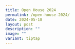 ```yaml
---
title: Open House 2024
permalink: /open-house-2024/
date: 2024-05-18
layout: post
description: ""
image: ""
variant: tiptap
---
```

<p></p>